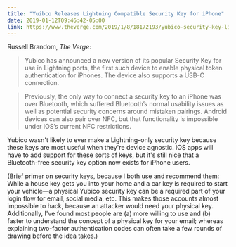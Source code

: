 ```yaml
---
title: "Yuibco Releases Lightning Compatible Security Key for iPhone"
date: 2019-01-12T09:46:42-05:00
link: https://www.theverge.com/2019/1/8/18172193/yubico-security-key-lightning-connection-iphone-2fa-ces-2019 
---
```


Russell Brandom, *The Verge*: 

> Yubico has announced a new version of its popular Security Key for use in Lightning ports, the first such device to enable physical token authentication for iPhones. The device also supports a USB-C connection.

> Previously, the only way to connect a security key to an iPhone was over Bluetooth, which suffered Bluetooth’s normal usability issues as well as potential security concerns around mistaken pairings. Android devices can also pair over NFC, but that functionality is impossible under iOS’s current NFC restrictions.

Yubico wasn't likely to ever make a Lightning-only security key because these keys are most useful when they're device agnostic. iOS apps will have to add support for these sorts of keys, but it's still nice that a Bluetooth-free security key option now exists for iPhone users. 

(Brief primer on security keys, because I both use and recommend them: While a house key gets you into your home and a car key is required to start your vehicle—a physical Yubico security key can be a required part of your login flow for email, social media, etc. This makes those accounts almost impossible to hack, because an attacker would need your physical key. Additionally, I've found most people are (a) more willing to use and (b) faster to understand the concept of a physical key for your email; whereas explaining two-factor authentication codes can often take a few rounds of drawing before the idea takes.)